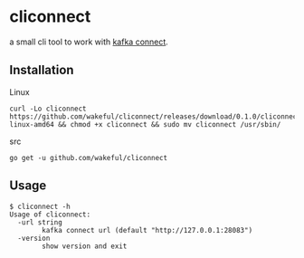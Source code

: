 # cliconnect
a small cli tool to work with [kafka connect](https://docs.confluent.io/current/connect/intro.html).

## Installation

Linux
```
curl -Lo cliconnect https://github.com/wakeful/cliconnect/releases/download/0.1.0/cliconnect-linux-amd64 && chmod +x cliconnect && sudo mv cliconnect /usr/sbin/
```

src
```
go get -u github.com/wakeful/cliconnect
```

## Usage

```
$ cliconnect -h
Usage of cliconnect:
  -url string
        kafka connect url (default "http://127.0.0.1:28083")
  -version
        show version and exit
```

